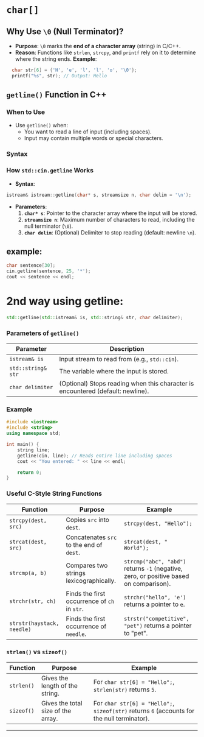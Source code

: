 # `char[]` 

## **Why Use `\0` (Null Terminator)?**
- **Purpose**: `\0` marks the **end of a character array** (string) in C/C++.
- **Reason**: Functions like `strlen`, `strcpy`, and `printf` rely on it to determine where the string ends.
**Example**:
```cpp
  char str[6] = {'H', 'e', 'l', 'l', 'o', '\0'};
  printf("%s", str); // Output: Hello
```
## **`getline()` Function in C++**

### **When to Use**

-   Use `getline()` when:
    -   You want to read a line of input (including spaces).
    -   Input may contain multiple words or special characters.
 
 ### **Syntax**
 ### **How `std::cin.getline` Works**

-   **Syntax**:
    
```cpp
istream& istream::getline(char* s, streamsize n, char delim = '\n'); 
```    
-   **Parameters**:
    1.  **`char* s`**: Pointer to the character array where the input will be stored.
    2.  **`streamsize n`**: Maximum number of characters to read, including the null terminator (`\0`).
    3.  **`char delim`**: (Optional) Delimiter to stop reading (default: newline `\n`).

## example:
```cpp
char sentence[30];
cin.getline(sentence, 25, '*');
cout << sentence << endl;

```    

# 2nd way using getline:
```cpp
std::getline(std::istream& is, std::string& str, char delimiter);
```
### **Parameters of `getline()`**
| **Parameter**   | **Description**                                                                 |
|------------------|---------------------------------------------------------------------------------|
| `istream& is`   | Input stream to read from (e.g., `std::cin`).                                   |
| `std::string& str` | The variable where the input is stored.                                       |
| `char delimiter` | (Optional) Stops reading when this character is encountered (default: newline). |``

### **Example**


```cpp
#include <iostream>
#include <string>
using namespace std;

int main() {
    string line;
    getline(cin, line); // Reads entire line including spaces
    cout << "You entered: " << line << endl;

    return 0;
}
```
### **Useful C-Style String Functions**

| **Function**             | **Purpose**                                     | **Example**                                                                                   |
|---------------------------|-------------------------------------------------|-----------------------------------------------------------------------------------------------|
| `strcpy(dest, src)`       | Copies `src` into `dest`.                       | `strcpy(dest, "Hello");`                                                                      |
| `strcat(dest, src)`       | Concatenates `src` to the end of `dest`.        | `strcat(dest, " World");`                                                                     |
| `strcmp(a, b)`            | Compares two strings lexicographically.         | `strcmp("abc", "abd")` returns `-1` (negative, zero, or positive based on comparison).        |
| `strchr(str, ch)`         | Finds the first occurrence of `ch` in `str`.    | `strchr("hello", 'e')` returns a pointer to `e`.                                              |
| `strstr(haystack, needle)`| Finds the first occurrence of `needle`.         | `strstr("competitive", "pet")` returns a pointer to "pet".                                    |
### **`strlen()` vs `sizeof()`**
| **Function**   | **Purpose**                            | **Example**                                                                                   |
|----------------|----------------------------------------|-----------------------------------------------------------------------------------------------|
| `strlen()`     | Gives the length of the string.        | For `char str[6] = "Hello";`, `strlen(str)` returns `5`.                                      |
| `sizeof()`     | Gives the total size of the array.     | For `char str[6] = "Hello";`, `sizeof(str)` returns `6` (accounts for the null terminator).   |``
---
